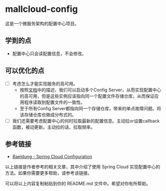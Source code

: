 # mallcloud-config

这是一个微服务架构的配置中心项目。

## 学到的点

- 配置中心只会读配置信息，不会修改。

## 可以优化的点

-[ ] 考虑怎么才能实现服务的高可用。
  - 按照[文档](https://docs.spring.io/spring-cloud-config/docs/current/reference/html/)中的描述，我们可以启动多个Config Server，从而实现配置中心的高可用，但是这些实例应该指向同一个配置文件存储仓库，从而保证应用程序读取到配置文件的一致性。
  - 至于所有Config Server都指向同一个存储仓库，带来的单点故障问题。将该存储仓库也做成分布式的。
-[ ] 我们还需要考虑配置中心的何时拉取最新的配置信息。主动拉or设置callback函数，被动更新。主动拉的话，拉取频率。

## 参考链接

- [Baeldung - Spring Cloud Configuration](https://www.baeldung.com/spring-cloud-configuration)

以上链接是作者参考的相关文章，其中介绍了使用 Spring Cloud 实现配置中心的方法。如果你需要更多帮助，请参考该链接。


可以将以上内容复制粘贴到你的 README.md 文件中。希望对你有所帮助。